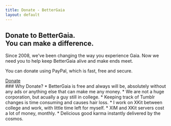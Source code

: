 ```yaml
---
title: Donate - BetterGaia
layout: default
---
```


<section>
    <div class="wrapper align-center">
        <h1>Donate to BetterGaia. <br>You can make a difference.</h1>
        <p>Since 2008, we've been changing the way you experience Gaia. Now we need you to help keep BetterGaia alive and make ends meet.</p>
        <p>You can donate using PayPal, which is fast, free and secure.</p>
        <a href="https://addons.mozilla.org/en-us/firefox/addon/bettergaia/contribute/installed/" class="button">Donate</a>
    </div>
</section>

<section>
    <div class="wrapper align-center" markdown="1">
        ### Why Donate?
        * BetterGaia is free and always will be, absolutely without any ads or anything else that can make me any money.
        * We are not a huge corporation, but acually a guy still in college.
        * Keeping track of Tumblr changes is time consuming and causes hair loss.
        * I work on XKit between college and work, with little time left for myself.
        * XIM and XKit servers cost a lot of money, monthly.
        * Delicious good karma instantly delivered by the cosmos.
    </div>
</section>